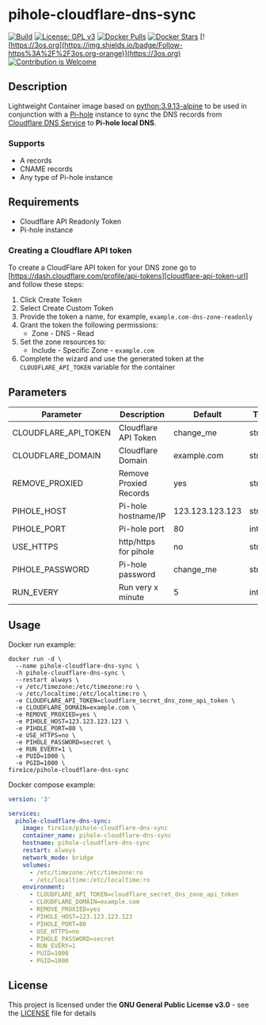 # pihole-cloudflare-dns-sync

[![Build](https://github.com/fire1ce/pihole-cloudflare-dns-sync/actions/workflows/ci.yml/badge.svg)](https://github.com/fire1ce/pihole-cloudflare-dns-sync/actions/workflows/ci.yml) [![License: GPL v3](https://img.shields.io/badge/License-GPLv3-blue.svg)](https://www.gnu.org/licenses/gpl-3.0) [![Docker Pulls](https://img.shields.io/docker/pulls/fire1ce/pihole-cloudflare-dns-sync.svg)](https://hub.docker.com/r/fire1ce/pihole-cloudflare-dns-sync) [![Docker Stars](https://img.shields.io/docker/stars/fire1ce/pihole-cloudflare-dns-sync.svg)](https://hub.docker.com/r/fire1ce/pihole-cloudflare-dns-sync) [![https://3os.org](https://img.shields.io/badge/Follow-https%3A%2F%2F3os.org-orange)](https://3os.org) [![Contribution is Welcome](https://img.shields.io/badge/Contribution%20Is-Welcomed-brightgreen)](https://github.com/fire1ce/pihole-cloudflare-dns-sync)

## Description

Lightweight Container image based on [python:3.9.13-alpine][docker-hub-python-url] to be used in conjunction with a [Pi-hole][pi-hole-net-url] instance to sync the DNS records from [Cloudflare DNS Service][cloudflare-url] to **Pi-hole local DNS**.

### Supports

- A records
- CNAME records
- Any type of Pi-hole instance

## Requirements

- Cloudflare API Readonly Token
- Pi-hole instance

### Creating a Cloudflare API token

To create a CloudFlare API token for your DNS zone go to [https://dash.cloudflare.com/profile/api-tokens][cloudflare-api-token-url] and follow these steps:

1. Click Create Token
2. Select Create Custom Token
3. Provide the token a name, for example, `example.com-dns-zone-readonly`
4. Grant the token the following permissions:
   - Zone - DNS - Read
5. Set the zone resources to:
   - Include - Specific Zone - `example.com`
6. Complete the wizard and use the generated token at the `CLOUDFLARE_API_TOKEN` variable for the container

## Parameters

| Parameter            | Description            | Default         | Type    | Required |
| -------------------- | ---------------------- | --------------- | ------- | -------- |
| CLOUDFLARE_API_TOKEN | Cloudflare API Token   | change_me       | string  | Yes      |
| CLOUDFLARE_DOMAIN    | Cloudflare Domain      | example.com     | string  | Yes      |
| REMOVE_PROXIED       | Remove Proxied Records | yes             | string  | Yes      |
| PIHOLE_HOST          | Pi-hole hostname/IP    | 123.123.123.123 | string  | Yes      |
| PIHOLE_PORT          | Pi-hole port           | 80              | integer | Yes      |
| USE_HTTPS            | http/https for pihole  | no              | string  | Yes      |
| PIHOLE_PASSWORD      | Pi-hole password       | change_me       | string  | Yes      |
| RUN_EVERY            | Run very x minute      | 5               | integer | Yes      |

## Usage

Docker run example:

```shell
docker run -d \
  --name pihole-cloudflare-dns-sync \
  -h pihole-cloudflare-dns-sync \
  --restart always \
  -v /etc/timezone:/etc/timezone:ro \
  -v /etc/localtime:/etc/localtime:ro \
  -e CLOUDFLARE_API_TOKEN=cloudflare_secret_dns_zone_api_token \
  -e CLOUDFLARE_DOMAIN=example.com \
  -e REMOVE_PROXIED=yes \
  -e PIHOLE_HOST=123.123.123.123 \
  -e PIHOLE_PORT=80 \
  -e USE_HTTPS=no \
  -e PIHOLE_PASSWORD=secret \
  -e RUN_EVERY=1 \
  -e PUID=1000 \
  -e PGID=1000 \
fire1ce/pihole-cloudflare-dns-sync
```

Docker compose example:

```yml
version: '3'

services:
  pihole-cloudflare-dns-sync:
    image: fire1ce/pihole-cloudflare-dns-sync
    container_name: pihole-cloudflare-dns-sync
    hostname: pihole-cloudflare-dns-sync
    restart: always
    network_mode: bridge
    volumes:
      - /etc/timezone:/etc/timezone:ro
      - /etc/localtime:/etc/localtime:ro
    environment:
      - CLOUDFLARE_API_TOKEN=cloudflare_secret_dns_zone_api_token
      - CLOUDFLARE_DOMAIN=example.com
      - REMOVE_PROXIED=yes
      - PIHOLE_HOST=123.123.123.123
      - PIHOLE_PORT=80
      - USE_HTTPS=no
      - PIHOLE_PASSWORD=secret
      - RUN_EVERY=1
      - PUID=1000
      - PGID=1000
```

## License

This project is licensed under the **GNU General Public License v3.0** - see the [LICENSE][license-url] file for details

<!-- appendices -->

<!-- urls -->

[pi-hole-net-url]: https://pi-hole.net/ 'Pi-hole Website'
[cloudflare-url]: https://www.cloudflare.com/ 'Cloudflare Website'
[cloudflare-api-token-url]: https://dash.cloudflare.com/profile/api-tokens 'Cloudflare API Token'
[docker-hub-python-url]: https://hub.docker.com/_/python?tab=tags 'Docker Hub Python'
[license-url]: https://github.com/fire1ce/pihole-cloudflare-dns-sync/blob/main/LICENSE.md 'LICENSE'

<!-- end appendices -->
